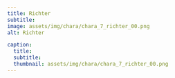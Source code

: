 ```yaml
---
title: Richter
subtitle: 
image: assets/img/chara/chara_7_richter_00.png
alt: Richter

caption:
  title:
  subtitle: 
  thumbnail: assets/img/chara/chara_7_richter_00.png
---
```

